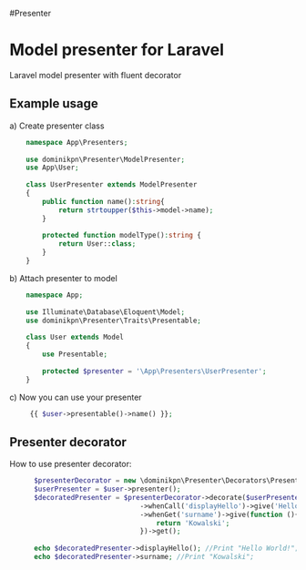 #Presenter
<h1>Model presenter for Laravel</h1> 

<p>Laravel model presenter with fluent decorator<p>

<h2>Example usage</h2>
a) Create presenter class

```php
    namespace App\Presenters;
    
    use dominikpn\Presenter\ModelPresenter;
    use App\User;
    
    class UserPresenter extends ModelPresenter
    {
        public function name():string{
            return strtoupper($this->model->name);    
        }
        
        protected function modelType():string {
            return User::class;
        }
    }
```

b) Attach presenter to model

```php
    namespace App;
    
    use Illuminate\Database\Eloquent\Model;
    use dominikpn\Presenter\Traits\Presentable;
    
    class User extends Model
    {
        use Presentable;
        
        protected $presenter = '\App\Presenters\UserPresenter';
    }
```  

 c) Now you can use your presenter
 
```php
     {{ $user->presentable()->name() }};
```  
<h2>Presenter decorator</h2>
  
  How to use presenter decorator:
  
```php
      $presenterDecorator = new \dominikpn\Presenter\Decorators\PresenterDecorator();
      $userPresenter = $user->presenter();
      $decoratedPresenter = $presenterDecorator->decorate($userPresenter)
                                ->whenCall('displayHello')->give('Hello World!')
                                ->whenGet('surname')->give(function (){
                                    return 'Kowalski';
                                })->get();
      
      echo $decoratedPresenter->displayHello(); //Print "Hello World!";
      echo $decoratedPresenter->surname; //Print "Kowalski";
```

